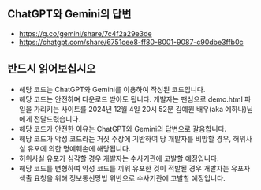 ## ChatGPT와 Gemini의 답변
- https://g.co/gemini/share/7c4f2a29e3de
- https://chatgpt.com/share/6751cee8-ff80-8001-9087-c90dbe3ffb0c

## 반드시 읽어보십시오
- 해당 코드는 ChatGPT와 Gemini를 이용하여 작성된 코드입니다.
- 해당 코드는 안전하며 다운로드 받아도 됩니다. 개발자는 팬심으로 demo.html 파일을 가리키는 사이트를 2024년 12월 4일 20시 52분 김예원 배우(aka 예하나)님에게 전달드렸습니다.
- 해당 코드가 안전한 이유는 ChatGPT와 Gemini의 답변으로 갈음합니다.
- 해당 코드가 악성 코드라는 거짓 주장에 기반하여 당 개발자를 비방할 경우, 허위사실 유포에 의한 명예훼손에 해당됩니다.
- 허위사실 유포가 심각할 경우 개발자는 수사기관에 고발할 예정입니다. 
- 해당 코드를 변형하여 악성 코드를 끼워 유포한 것이 적발될 경우 개발자는 유포자 색출 요청을 위해 정보통신망법 위반으로 수사기관에 고발할 예정입니다.
